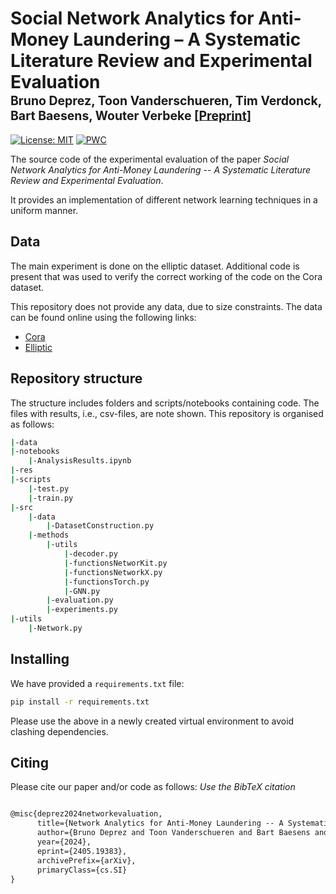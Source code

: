 # Social Network Analytics for Anti-Money Laundering – A Systematic Literature Review and Experimental Evaluation </br><sub><sub> Bruno Deprez, Toon Vanderschueren, Tim Verdonck, Bart Baesens, Wouter Verbeke [[Preprint]](https://arxiv.org/abs/2405.19383)</sub></sub>

[![License: MIT](https://img.shields.io/badge/License-MIT-orange.svg)](https://opensource.org/licenses/MIT)
[![PWC](https://img.shields.io/endpoint.svg?url=https://paperswithcode.com/badge/network-analytics-for-anti-money-laundering-a/fraud-detection-on-elliptic-dataset)](https://paperswithcode.com/sota/fraud-detection-on-elliptic-dataset?p=network-analytics-for-anti-money-laundering-a)

The source code of the experimental evaluation of the paper *Social Network Analytics for Anti-Money Laundering -- A Systematic Literature Review and Experimental Evaluation*.

It provides an implementation of different network learning techniques in a uniform manner.

## Data
The main experiment is done on the elliptic dataset. Additional code is present that was used to verify the correct working of the code on the Cora dataset. 

This repository does not provide any data, due to size constraints. The data can be found online using the following links:
- [Cora](https://pytorch-geometric.readthedocs.io/en/latest/generated/torch_geometric.datasets.Planetoid.html#torch_geometric.datasets.Planetoid)
- [Elliptic](https://pytorch-geometric.readthedocs.io/en/latest/generated/torch_geometric.datasets.EllipticBitcoinDataset.html#torch_geometric.datasets.EllipticBitcoinDataset)

## Repository structure
The structure includes folders and scripts/notebooks containing code. The files with results, i.e., csv-files, are note shown.
This repository is organised as follows:
```bash
|-data
|-notebooks
    |-AnalysisResults.ipynb
|-res
|-scripts
    |-test.py
    |-train.py
|-src
    |-data
        |-DatasetConstruction.py
    |-methods
        |-utils
            |-decoder.py
            |-functionsNetworKit.py
            |-functionsNetworkX.py
            |-functionsTorch.py
            |-GNN.py
        |-evaluation.py
        |-experiments.py
|-utils
    |-Network.py
```

## Installing
We have provided a `requirements.txt` file:
```bash
pip install -r requirements.txt
```
Please use the above in a newly created virtual environment to avoid clashing dependencies.

## Citing
Please cite our paper and/or code as follows:
*Use the BibTeX citation*

```tex

@misc{deprez2024networkevaluation,
      title={Network Analytics for Anti-Money Laundering -- A Systematic Literature Review and Experimental Evaluation}, 
      author={Bruno Deprez and Toon Vanderschueren and Bart Baesens and Tim Verdonck and Wouter Verbeke},
      year={2024},
      eprint={2405.19383},
      archivePrefix={arXiv},
      primaryClass={cs.SI}
}

```
